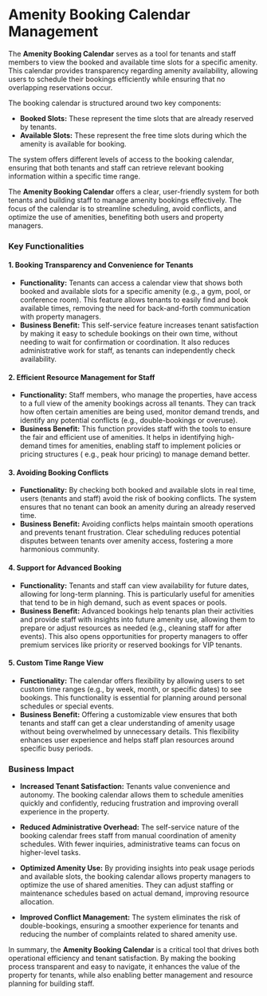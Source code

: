 Amenity Booking Calendar Management
===============================

The **Amenity Booking Calendar** serves as a tool for tenants and staff members to view the booked and available time
slots for a specific amenity. This calendar provides transparency regarding amenity availability, allowing users to
schedule their bookings efficiently while ensuring that no overlapping reservations occur.

The booking calendar is structured around two key components:

- **Booked Slots:** These represent the time slots that are already reserved by tenants.
- **Available Slots:** These represent the free time slots during which the amenity is available for booking.

The system offers different levels of access to the booking calendar, ensuring that both tenants and staff can retrieve
relevant booking information within a specific time range.

The **Amenity Booking Calendar** offers a clear, user-friendly system for both tenants and building staff to manage
amenity bookings effectively. The focus of the calendar is to streamline scheduling, avoid conflicts, and optimize the
use of amenities, benefiting both users and property managers.

### Key Functionalities

#### 1. **Booking Transparency and Convenience for Tenants**

- **Functionality:** Tenants can access a calendar view that shows both booked and available slots for a specific
  amenity (e.g., a gym, pool, or conference room). This feature allows tenants to easily find and book available times,
  removing the need for back-and-forth communication with property managers.
- **Business Benefit:** This self-service feature increases tenant satisfaction by making it easy to schedule bookings
  on their own time, without needing to wait for confirmation or coordination. It also reduces administrative work for
  staff, as tenants can independently check availability.

#### 2. **Efficient Resource Management for Staff**

- **Functionality:** Staff members, who manage the properties, have access to a full view of the amenity bookings across
  all tenants. They can track how often certain amenities are being used, monitor demand trends, and identify any
  potential conflicts (e.g., double-bookings or overuse).
- **Business Benefit:** This function provides staff with the tools to ensure the fair and efficient use of amenities.
  It helps in identifying high-demand times for amenities, enabling staff to implement policies or pricing structures (
  e.g., peak hour pricing) to manage demand better.

#### 3. **Avoiding Booking Conflicts**

- **Functionality:** By checking both booked and available slots in real time, users (tenants and staff) avoid the risk
  of booking conflicts. The system ensures that no tenant can book an amenity during an already reserved time.
- **Business Benefit:** Avoiding conflicts helps maintain smooth operations and prevents tenant frustration. Clear
  scheduling reduces potential disputes between tenants over amenity access, fostering a more harmonious community.

#### 4. **Support for Advanced Booking**

- **Functionality:** Tenants and staff can view availability for future dates, allowing for long-term planning. This is
  particularly useful for amenities that tend to be in high demand, such as event spaces or pools.
- **Business Benefit:** Advanced bookings help tenants plan their activities and provide staff with insights into future
  amenity use, allowing them to prepare or adjust resources as needed (e.g., cleaning staff for after events). This also
  opens opportunities for property managers to offer premium services like priority or reserved bookings for VIP
  tenants.

#### 5. **Custom Time Range View**

- **Functionality:** The calendar offers flexibility by allowing users to set custom time ranges (e.g., by week, month,
  or specific dates) to see bookings. This functionality is essential for planning around personal schedules or special
  events.
- **Business Benefit:** Offering a customizable view ensures that both tenants and staff can get a clear understanding
  of amenity usage without being overwhelmed by unnecessary details. This flexibility enhances user experience and helps
  staff plan resources around specific busy periods.

### Business Impact

- **Increased Tenant Satisfaction:** Tenants value convenience and autonomy. The booking calendar allows them to
  schedule amenities quickly and confidently, reducing frustration and improving overall experience in the property.

- **Reduced Administrative Overhead:** The self-service nature of the booking calendar frees staff from manual
  coordination of amenity schedules. With fewer inquiries, administrative teams can focus on higher-level tasks.

- **Optimized Amenity Use:** By providing insights into peak usage periods and available slots, the booking calendar
  allows property managers to optimize the use of shared amenities. They can adjust staffing or maintenance schedules
  based on actual demand, improving resource allocation.

- **Improved Conflict Management:** The system eliminates the risk of double-bookings, ensuring a smoother experience
  for tenants and reducing the number of complaints related to shared amenity use.

In summary, the **Amenity Booking Calendar** is a critical tool that drives both operational efficiency and tenant
satisfaction. By making the booking process transparent and easy to navigate, it enhances the value of the property for
tenants, while also enabling better management and resource planning for building staff.